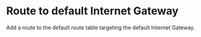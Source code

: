 # Route to default Internet Gateway

Add a route to the default route table targeting the default Internet Gateway.
